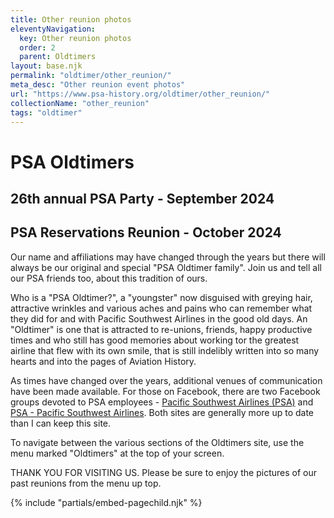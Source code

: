 ```yaml
---
title: Other reunion photos
eleventyNavigation:
  key: Other reunion photos
  order: 2
  parent: Oldtimers
layout: base.njk
permalink: "oldtimer/other_reunion/"
meta_desc: "Other reunion event photos"
url: "https://www.psa-history.org/oldtimer/other_reunion/"
collectionName: "other_reunion"
tags: "oldtimer"
---
```


# PSA Oldtimers

## 26th annual PSA Party - September 2024
## PSA Reservations Reunion - October 2024


Our name and affiliations may have changed through the years but there will always be our original and special "PSA Oldtimer family". Join us and tell all our PSA friends too, about this tradition of ours.


Who is a "PSA Oldtimer?", a "youngster" now disguised with greying hair, attractive wrinkles and various aches and pains who can remember what they did for and with Pacific Southwest Airlines in the good old days. An "Oldtimer" is one that is attracted to re-unions, friends, happy productive times and who still has good memories about working tor the greatest airline that flew with its own smile, that is still indelibly written into so many hearts and into the pages of Aviation History.


As times have changed over the years, additional venues of communication have been made available. For those on Facebook, there are two Facebook groups devoted to PSA employees - [Pacific Southwest Airlines (PSA)](https://www.facebook.com/groups/47162793603/) and [PSA - Pacific Southwest Airlines](https://www.facebook.com/groups/59126863553/). Both sites are generally more up to date than I can keep this site.


To navigate between the various sections of the Oldtimers site, use the menu marked "Oldtimers" at the top of your screen.


THANK YOU FOR VISITING US. Please be sure to enjoy the pictures of our past reunions from the menu up top.

{% include "partials/embed-pagechild.njk" %}